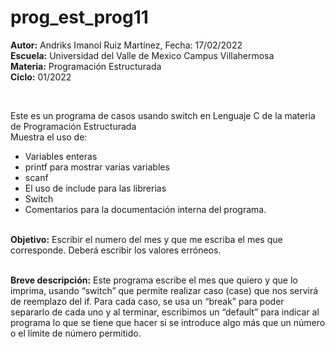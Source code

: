 # prog_est_prog11
<b>Autor:</b> Andriks Imanol Ruiz Martínez, Fecha: 17/02/2022 <br>
<b>Escuela:</b> Universidad del Valle de Mexico Campus Villahermosa <br>
<b>Materia:</b> Programación Estructurada <br>
<b>Ciclo:</b> 01/2022</p>
<br>
<p>Este es un programa de casos usando switch en Lenguaje C de la materia de Programación Estructurada<br>
Muestra el uso de:
  <ul>
    <li>Variables enteras</li>
    <li>printf para mostrar varias variables</li>
    <li>scanf</li>
    <li>El uso de include para las librerias</li>
    <li>Switch</li>
    <li>Comentarios para la documentación interna del programa.</li>
    </ul>
    </p>
<br>
<b>Objetivo:</b> Escribir el numero del mes y que me escriba el mes que corresponde. Deberá escribir los valores erróneos.
<br>
<br>
<p><b>Breve descripción:</b>
Este programa escribe el mes que quiero y que lo imprima, usando “switch” que permite realizar caso (case) que nos servirá de reemplazo del if. Para cada caso, se usa un “break” para poder separarlo de cada uno y al terminar, escribimos un “default” para indicar al programa lo que se tiene que hacer si se introduce algo más que un número o el límite de número permitido.
<br>
</p>

